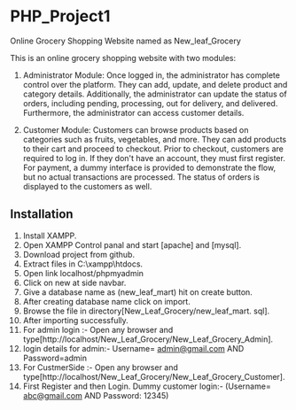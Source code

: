 # PHP_Project1
Online Grocery Shopping Website named as New_leaf_Grocery

This is an online grocery shopping website with two modules:

1. Administrator Module: Once logged in, the administrator has complete control over the platform. They can add, update, and delete product and category details. Additionally, the administrator can update the status of orders, including pending, processing, out for delivery, and delivered. Furthermore, the administrator can access customer details.

2. Customer Module: Customers can browse products based on categories such as fruits, vegetables, and more. They can add products to their cart and proceed to checkout. Prior to checkout, customers are required to log in. If they don't have an account, they must first register. For payment, a dummy interface is provided to demonstrate the flow, but no actual transactions are processed. The status of orders is displayed to the customers as well.  


## Installation 

  1. Install XAMPP.
  2. Open XAMPP Control panal and start [apache] and [mysql].
  3. Download project from github.
  4. Extract files in C:\xampp\htdocs. 
  5. Open link localhost/phpmyadmin
  6. Click on new at side navbar.
  7. Give a database name as (new_leaf_mart) hit on create button.
  8. After creating database name click on import.
  9. Browse the file in directory[New_Leaf_Grocery/new_leaf_mart.  sql].
  10. After importing successfully.
  11. For admin login :- Open any browser and type[http://localhost/New_Leaf_Grocery/New_Leaf_Grocery_Admin].  
  12. login details for admin:-
      Username= admin@gmail.com AND Password=admin
  13. For CustmerSide :- Open any browser and type[http://localhost/New_Leaf_Grocery/New_Leaf_Grocery_Customer].
  14. First Register and then Login.
      Dummy customer login:- 
      (Username= abc@gmail.com AND Password: 12345)
